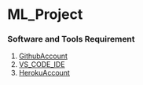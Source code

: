 # ML_Project

### Software and Tools Requirement

1. [GithubAccount](http://github.com)
2. [VS_CODE_IDE](https://code.visualstudio.com/)
3. [HerokuAccount](https://heroku.com)
 